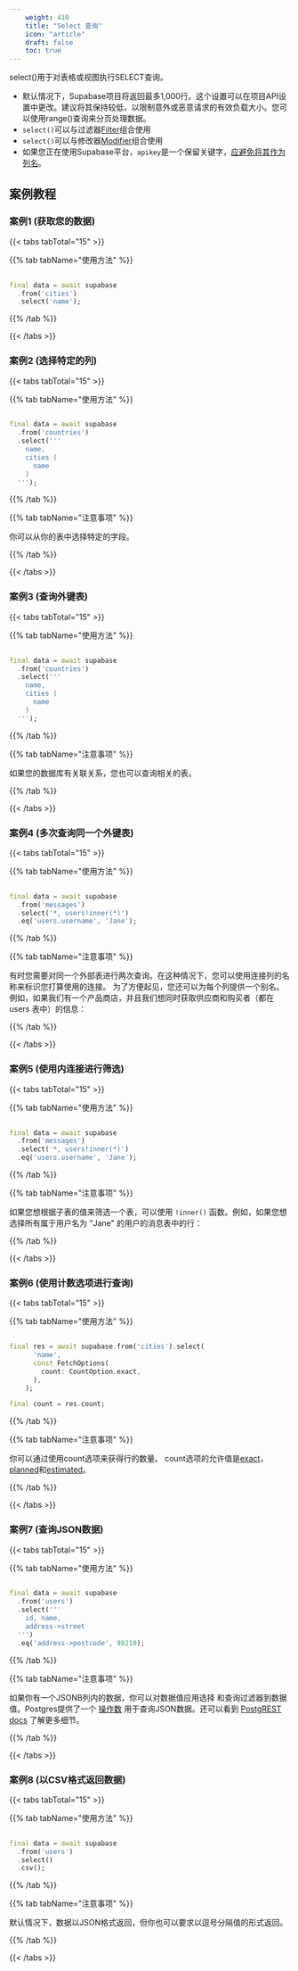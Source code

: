 ```yaml
---
    weight: 410
    title: "Select 查询"
    icon: "article"
    draft: false
    toc: true
---
```


select()用于对表格或视图执行SELECT查询。

* 默认情况下，Supabase项目将返回最多1,000行。这个设置可以在项目API设置中更改。建议将其保持较低，以限制意外或恶意请求的有效负载大小。您可以使用range()查询来分页处理数据。
* `select()`可以与过滤器[Filter](/docs/app/SDKdocs/dartdatabase/using-filters)组合使用
* `select()`可以与修改器[Modifier](/docs/app/SDKdocs/dartdatabase/using-modifiers)组合使用
* 如果您正在使用Supabase平台，`apikey`是一个保留关键字，[应避免将其作为列名](https://github.com/supabase/supabase/issues/5465)。




## 案例教程
### 案例1 (获取您的数据)

{{< tabs tabTotal="15" >}}

  
  
  
  
>

{{% tab tabName="使用方法" %}}



```dart
                                                                              
final data = await supabase
  .from('cities')
  .select('name');
```


{{% /tab %}}


{{< /tabs >}}


### 案例2 (选择特定的列)

{{< tabs tabTotal="15" >}}

  
  
  
  
>

{{% tab tabName="使用方法" %}}



```dart
                                                                              
final data = await supabase
  .from('countries')
  .select('''
    name,
    cities (
      name
    )
  ''');
```


{{% /tab %}}

{{% tab tabName="注意事项" %}}



你可以从你的表中选择特定的字段。



{{% /tab %}}


{{< /tabs >}}


### 案例3 (查询外键表)

{{< tabs tabTotal="15" >}}

  
  
  
  
>

{{% tab tabName="使用方法" %}}



```dart
                                                                              
final data = await supabase
  .from('countries')
  .select('''
    name,
    cities (
      name
    )
  ''');
```


{{% /tab %}}

{{% tab tabName="注意事项" %}}



如果您的数据库有关联关系，您也可以查询相关的表。



{{% /tab %}}


{{< /tabs >}}


### 案例4 (多次查询同一个外键表)

{{< tabs tabTotal="15" >}}

  
  
  
  
>

{{% tab tabName="使用方法" %}}



```dart
                                                                              
final data = await supabase
  .from('messages')
  .select('*, users!inner(*)')
  .eq('users.username', 'Jane');
```


{{% /tab %}}

{{% tab tabName="注意事项" %}}




有时您需要对同一个外部表进行两次查询。在这种情况下，您可以使用连接列的名称来标识您打算使用的连接。
为了方便起见，您还可以为每个列提供一个别名。例如，如果我们有一个产品商店，并且我们想同时获取供应商和购买者（都在 users 表中）的信息：



{{% /tab %}}


{{< /tabs >}}


### 案例5 (使用内连接进行筛选)

{{< tabs tabTotal="15" >}}

  
  
  
  
>

{{% tab tabName="使用方法" %}}



```dart
                                                                              
final data = await supabase
  .from('messages')
  .select('*, users!inner(*)')
  .eq('users.username', 'Jane');
```


{{% /tab %}}

{{% tab tabName="注意事项" %}}



如果您想根据子表的值来筛选一个表，可以使用 `!inner()` 函数。例如，如果您想选择所有属于用户名为 "Jane" 的用户的消息表中的行：



{{% /tab %}}


{{< /tabs >}}



### 案例6 (使用计数选项进行查询)

{{< tabs tabTotal="15" >}}

  
  
  
  
>

{{% tab tabName="使用方法" %}}



```dart
                                                                              
final res = await supabase.from('cities').select(
      'name',
      const FetchOptions(
        count: CountOption.exact,
      ),
    );

final count = res.count;
```


{{% /tab %}}

{{% tab tabName="注意事项" %}}



你可以通过使用count选项来获得行的数量。
count选项的允许值是[exact](https://postgrest.org/en/stable/api.html#exact-count)，[planned](https://postgrest.org/en/stable/api.html#planned-count)和[estimated](https://postgrest.org/en/stable/api.html#estimated-count)。



{{% /tab %}}


{{< /tabs >}}




### 案例7 (查询JSON数据)

{{< tabs tabTotal="15" >}}

  
  
  
  
>

{{% tab tabName="使用方法" %}}



```dart
                                                                              
final data = await supabase
  .from('users')
  .select('''
    id, name,
    address->street
  ''')
  .eq('address->postcode', 90210);
```


{{% /tab %}}

{{% tab tabName="注意事项" %}}



如果你有一个JSONB列内的数据，你可以对数据值应用选择 
和查询过滤器到数据值。Postgres提供了一个 
[操作数](https://www.postgresql.org/docs/current/functions-json.html) 
用于查询JSON数据。还可以看到 
[PostgREST docs](http://postgrest.org/en/v7.0.0/api.html#json-columns) 了解更多细节。



{{% /tab %}}


{{< /tabs >}}


### 案例8 (以CSV格式返回数据)

{{< tabs tabTotal="15" >}}

  
  
  
  
>

{{% tab tabName="使用方法" %}}



```dart
                                                                              
final data = await supabase
  .from('users')
  .select()
  .csv();
```


{{% /tab %}}

{{% tab tabName="注意事项" %}}



默认情况下，数据以JSON格式返回，但你也可以要求以逗号分隔值的形式返回。



{{% /tab %}}


{{< /tabs >}}

